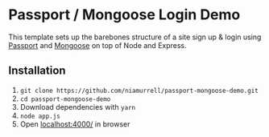 # Passport / Mongoose Login Demo

This template sets up the barebones structure of a site sign up & login using [Passport](http://passportjs.org/) and [Mongoose](http://mongoosejs.com/) on top of Node and Express.

## Installation

1. `git clone https://github.com/niamurrell/passport-mongoose-demo.git`
2. `cd passport-mongoose-demo`
3. Download dependencies with `yarn`
4. `node app.js`
5. Open [localhost:4000/](http://localhost:4000/) in browser
